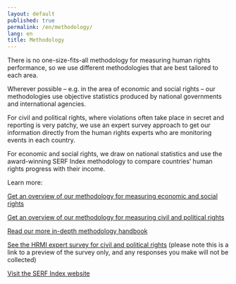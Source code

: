 ```yaml
---
layout: default
published: true
permalink: /en/methodology/
lang: en
title: Methodology
---
```


There is no one-size-fits-all methodology for measuring human rights performance, so we use different methodologies that are best tailored to each area.

Wherever possible – e.g. in the area of economic and social rights – our methodologies use objective statistics produced by national governments and international agencies.

For civil and political rights, where violations often take place in secret and reporting is very patchy, we use an expert survey approach to get our information directly from the human rights experts who are monitoring events in each country.

For economic and social rights, we draw on national statistics and use the award-winning SERF Index methodology to compare countries’ human rights progress with their income.

Learn more:

[Get an overview of our methodology for measuring economic and social rights](https://humanrightsmeasurement.org//methodology/measuring-economic-social-rights/)

[Get an overview of our methodology for measuring civil and political rights](https://humanrightsmeasurement.org//methodology/measuring-civil-political-rights/)

[Read our more in-depth methodology handbook](https://humanrightsmeasurement.org/methodology-handbook/)

[See the HRMI expert survey for civil and political rights](https://ugeorgia.qualtrics.com/jfe/preview/SV_d71YagJrGqcMq4R?Q_CHL=preview) (please note this is a link to a preview of the survey only, and any responses you make will not be collected)

[Visit the SERF Index website](https://serfindex.uconn.edu/)
